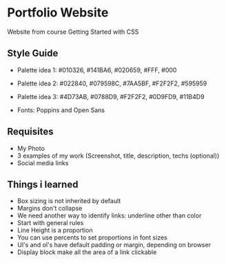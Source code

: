 # Portfolio Website
Website from course Getting Started with CSS

## Style Guide
- Palette idea 1: #010326, #141BA6, #020659, #FFF, #000
- Palette idea 2: #022840, #079598C, #7AA5BF, #F2F2F2, #595959
- Palette idea 3: #4D73AB, #0788D9, #F2F2F2, #0D9FD9, #11B4D9

- Fonts: Poppins and Open Sans

## Requisites
- My Photo
- 3 examples of my work (Screenshot, title, description, techs (optional))
- Social media links

## Things i learned
- Box sizing is not inherited by default
- Margins don't collapse
- We need another way to identify links: underline other than color
- Start with general rules
- Line Height is a proportion
- You can use percents to set proportions in font sizes
- Ul's and ol's have default padding or margin, depending on browser
- Display block make all the area of a link clickable
